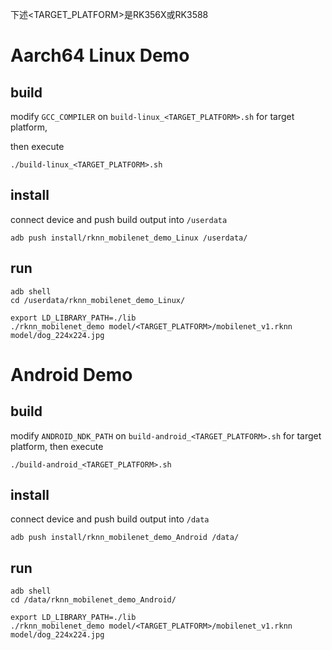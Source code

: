 下述<TARGET_PLATFORM>是RK356X或RK3588

# Aarch64 Linux Demo

## build

modify `GCC_COMPILER` on `build-linux_<TARGET_PLATFORM>.sh` for target platform,

then execute

```
./build-linux_<TARGET_PLATFORM>.sh
```

## install

connect device and push build output into `/userdata`

```
adb push install/rknn_mobilenet_demo_Linux /userdata/
```

## run

```
adb shell
cd /userdata/rknn_mobilenet_demo_Linux/
```

```
export LD_LIBRARY_PATH=./lib
./rknn_mobilenet_demo model/<TARGET_PLATFORM>/mobilenet_v1.rknn model/dog_224x224.jpg
```

# Android Demo

## build

modify `ANDROID_NDK_PATH` on `build-android_<TARGET_PLATFORM>.sh` for target platform, then execute

```
./build-android_<TARGET_PLATFORM>.sh
```

## install

connect device and push build output into `/data`

```
adb push install/rknn_mobilenet_demo_Android /data/
```

## run

```
adb shell
cd /data/rknn_mobilenet_demo_Android/
```

```
export LD_LIBRARY_PATH=./lib
./rknn_mobilenet_demo model/<TARGET_PLATFORM>/mobilenet_v1.rknn model/dog_224x224.jpg
```
